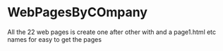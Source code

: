 # WebPagesByCOmpany
All the 22 web pages is create one after other with and a page1.html etc names for easy to get the pages
